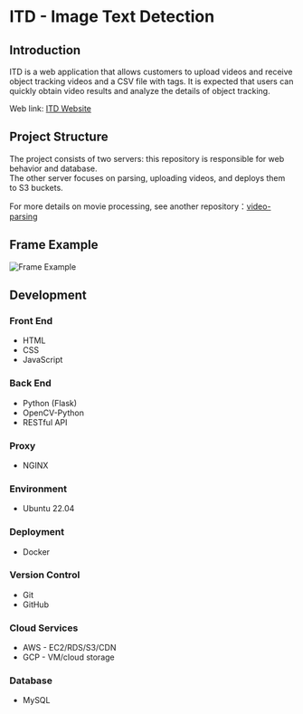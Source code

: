 # ITD - Image Text Detection

## Introduction

ITD is a web application that allows customers to upload videos and receive object tracking videos and a CSV file with tags.
It is expected that users can quickly obtain video results and analyze the details of object tracking.

Web link: [ITD Website](https://www.leo145x.com)

## Project Structure

The project consists of two servers: this repository is responsible for web behavior and database.  
The other server focuses on parsing, uploading videos, and deploys them to S3 buckets.  

For more details on movie processing, see another repository：[video-parsing](https://github.com/Leo145x/video-parsing)


## Frame Example

![Frame Example](https://github.com/Leo145x/ITD/assets/122880911/d133d52d-0df3-462d-9ad6-22ba6b94150c)

## Development

### Front End

- HTML
- CSS
- JavaScript

### Back End

- Python (Flask)
- OpenCV-Python
- RESTful API

### Proxy

- NGINX

### Environment

- Ubuntu 22.04

### Deployment

- Docker

### Version Control

- Git
- GitHub

### Cloud Services

- AWS - EC2/RDS/S3/CDN
- GCP - VM/cloud storage

### Database

- MySQL
